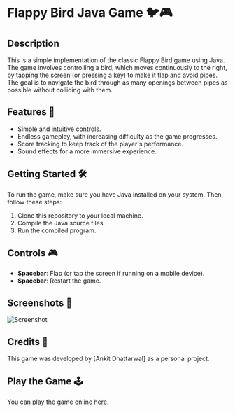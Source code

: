 # Flappy Bird Java Game 🐦🎮

## Description
This is a simple implementation of the classic Flappy Bird game using Java. The game involves controlling a bird, which moves continuously to the right, by tapping the screen (or pressing a key) to make it flap and avoid pipes. The goal is to navigate the bird through as many openings between pipes as possible without colliding with them.

## Features 🚀
- Simple and intuitive controls.
- Endless gameplay, with increasing difficulty as the game progresses.
- Score tracking to keep track of the player's performance.
- Sound effects for a more immersive experience.

## Getting Started 🛠️
To run the game, make sure you have Java installed on your system. Then, follow these steps:
1. Clone this repository to your local machine.
2. Compile the Java source files.
3. Run the compiled program.

## Controls 🎮
- **Spacebar**: Flap (or tap the screen if running on a mobile device).
- **Spacebar**: Restart the game.

## Screenshots 📸
![Screenshot](https://encrypted-tbn0.gstatic.com/images?q=tbn:ANd9GcRDFA3sA5QAhVBcbXxkQY3BPDvr2O4-4D-PgmjqM52UZw&s)

## Credits 🙌
This game was developed by [Ankit Dhattarwal] as a personal project.

## Play the Game 🕹️
You can play the game online [here](https://ankit-dhattarwal.github.io/FlappyBird/).
